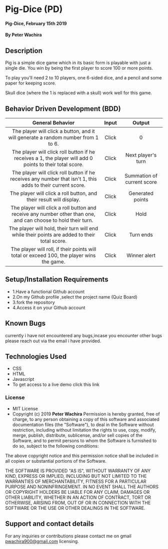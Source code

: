 
# Pig-Dice (PD)
#### Pig-Dice, February 15th 2019
#### By **Peter Wachira**
## Description
Pig is a simple dice game which in its basic form is playable with just a single die. You win by being the first player to score 100 or more points.

To play you'll need 2 to 10 players, one 6-sided dice, and a pencil and some paper for keeping score.

Skull dice (where the 1 is replaced with a skull) work well for this game.




## Behavior Driven Development (BDD)

| General Behavior |   Input   | Output|
| :-------------: | :-------------: |:-------------: |
| The player will click a button, and it will generate a random number from 1 to 6.| Click | 0 |
| The player will click  roll button if he receives a 1, the player will add 0 points to their total score. | Click |  Next player's turn  |
| The player will click  roll button if he receives any number that isn't 1, this adds  to their current score.  |  Click | Summation of current score |
| The player will click a roll button, and their result will display.| Click | Generated points |
| The player will click a roll button and receive any number other than one, and can choose to hold their turn.| Click | Hold |
| The player will hold, their turn will end while their points are added to their total score.| Click| Turn ends|
| The player will roll, if their points will total or exceed  100, the player wins the game. | Click | Winner alert |


## Setup/Installation Requirements
* 1.Have a functional Github account
* 2.On my Github profile ,select the project name (Quiz Board)
* 3.fork the repository
* 4.Access it on your Github account
## Known Bugs
currently i have not encountered any bugs,incase you encounter other bugs please reach out via the email i have provided.
## Technologies Used
* CSS
* HTML
* Javascript
* To get access to a live demo click this link  


### License
* MIT License
* Copyright (c) 2019 **Peter Wachira**
Permission is hereby granted, free of charge, to any person obtaining a copy of this software and associated documentation files (the "Software"), to deal in the Software without restriction, including without limitation the rights to use, copy, modify, merge, publish, distribute, sublicense, and/or sell copies of the Software, and to permit persons to whom the Software is furnished to do so, subject to the following conditions:

The above copyright notice and this permission notice shall be included in all copies or substantial portions of the Software.

THE SOFTWARE IS PROVIDED "AS IS", WITHOUT WARRANTY OF ANY KIND, EXPRESS OR IMPLIED, INCLUDING BUT NOT LIMITED TO THE WARRANTIES OF MERCHANTABILITY, FITNESS FOR A PARTICULAR PURPOSE AND NONINFRINGEMENT. IN NO EVENT SHALL THE AUTHORS OR COPYRIGHT HOLDERS BE LIABLE FOR ANY CLAIM, DAMAGES OR OTHER LIABILITY, WHETHER IN AN ACTION OF CONTRACT, TORT OR OTHERWISE, ARISING FROM, OUT OF OR IN CONNECTION WITH THE SOFTWARE OR THE USE OR OTHER DEALINGS IN THE SOFTWARE.
## Support and contact details
For any inquiries or contributions please contact me on gmail pwachira900@gmail.com
 licensing.
